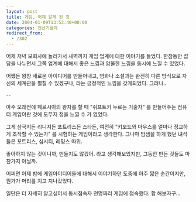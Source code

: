 ```yaml
---
layout: post
title: 게임, 어제 알게 된 것
date: 2004-01-09T13:53:40+00:00
categories: 전산기술자
redirect_from:
  - /302
---
```


어제 저녁 모회사에 놀러가서 새벽까지 게임 업계에 대한 이야기를 들었다. 한참동안 잡담을 나누면서 그쪽 업계에 대해서 좋은 느낌과 암울한 느낌을 동시에 느낄 수 있었다.

어쨌든 왕창 새로운 아이디어를 만들어내고, 영화나 소설과는 완전히 다른 방식으로 자신의 세계관을 펼칠 수 있겠구나, 라는 긍정적인 느낌을 갖게되었다. 그러나..

--

아주 오래전에 페르시아의 왕자를 할 때 "쉬프트키 누르는 기술자" 를 만들어주는 컴퓨터 게임이란 것에 도무지 정을 느낄 수 가 없었다.

그게 삼국지든 리니지든 포트리스든 스타든, 여전히 "키보드와 마우스를 얼마나 정교하게 조작할 수 있는가" 를 시험하는 게임이라고 생각한다. 그나마 밤샘을 하게 했던 녀석들은 포트리스, 심시티, 레밍스 따위.

좋아하지 않는 것이니까, 만들지도 않겠어. 라고 생각해보았지만, 그동안 만든 것들도 마찬가지 아닐까.

어쩌면 어제 밤에 게임아이디어들에 대해서 이야기하던 도중에 아주 짧은 순간이지만, 뭔가가 머리를 치고 지나갔었다.

일단은 더 자세히 알고싶어서 동시접속자 천명짜리 게임에 접속했다. 함 해보자구...
<div id=comments>
</div>
